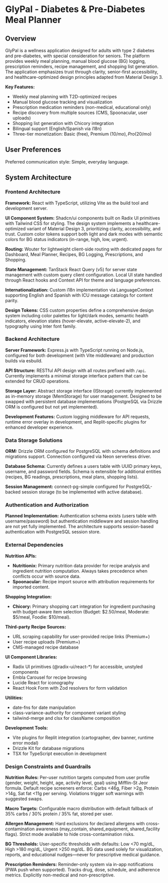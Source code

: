 # GlyPal - Diabetes & Pre-Diabetes Meal Planner

## Overview

GlyPal is a wellness application designed for adults with type 2 diabetes and pre-diabetes, with special consideration for seniors. The platform provides weekly meal planning, manual blood glucose (BG) logging, prescription reminders, recipe management, and shopping list generation. The application emphasizes trust through clarity, senior-first accessibility, and healthcare-optimized design principles adapted from Material Design 3.

**Key Features:**
- Weekly meal planning with T2D-optimized recipes
- Manual blood glucose tracking and visualization
- Prescription medication reminders (non-medical, educational only)
- Recipe discovery from multiple sources (CMS, Spoonacular, user uploads)
- Shopping list generation with Chicory integration
- Bilingual support (English/Spanish via i18n)
- Three-tier monetization: Basic (free), Premium ($10/mo), Pro ($20/mo)

## User Preferences

Preferred communication style: Simple, everyday language.

## System Architecture

### Frontend Architecture

**Framework:** React with TypeScript, utilizing Vite as the build tool and development server.

**UI Component System:** Shadcn/ui components built on Radix UI primitives with Tailwind CSS for styling. The design system implements a healthcare-optimized variant of Material Design 3, prioritizing clarity, accessibility, and trust. Custom color tokens support both light and dark modes with semantic colors for BG status indicators (in-range, high, low, urgent).

**Routing:** Wouter for lightweight client-side routing with dedicated pages for Dashboard, Meal Planner, Recipes, BG Logging, Prescriptions, and Shopping.

**State Management:** TanStack React Query (v5) for server state management with custom query client configuration. Local UI state handled through React hooks and Context API for theme and language preferences.

**Internationalization:** Custom i18n implementation via LanguageContext supporting English and Spanish with ICU message catalogs for content parity.

**Design Tokens:** CSS custom properties define a comprehensive design system including color palettes for light/dark modes, semantic health indicators, elevation states (hover-elevate, active-elevate-2), and typography using Inter font family.

### Backend Architecture

**Server Framework:** Express.js with TypeScript running on Node.js, configured for both development (with Vite middleware) and production builds via esbuild.

**API Structure:** RESTful API design with all routes prefixed with `/api`. Currently implements a minimal storage interface pattern that can be extended for CRUD operations.

**Storage Layer:** Abstract storage interface (IStorage) currently implemented as in-memory storage (MemStorage) for user management. Designed to be swapped with persistent database implementations (PostgreSQL via Drizzle ORM is configured but not yet implemented).

**Development Features:** Custom logging middleware for API requests, runtime error overlay in development, and Replit-specific plugins for enhanced developer experience.

### Data Storage Solutions

**ORM:** Drizzle ORM configured for PostgreSQL with schema definitions and migrations support. Connection configured via Neon serverless driver.

**Database Schema:** Currently defines a users table with UUID primary keys, username, and password fields. Schema is extensible for additional entities (recipes, BG readings, prescriptions, meal plans, shopping lists).

**Session Management:** connect-pg-simple configured for PostgreSQL-backed session storage (to be implemented with active database).

### Authentication and Authorization

**Planned Implementation:** Authentication schema exists (users table with username/password) but authentication middleware and session handling are not yet fully implemented. The architecture supports session-based authentication with PostgreSQL session store.

### External Dependencies

**Nutrition APIs:**
- **Nutritionix:** Primary nutrition data provider for recipe analysis and ingredient nutrition computation. Always takes precedence when conflicts occur with source data.
- **Spoonacular:** Recipe import source with attribution requirements for imported content.

**Shopping Integration:**
- **Chicory:** Primary shopping cart integration for ingredient purchasing with budget-aware item selection (Budget: $2.50/meal, Moderate: $5/meal, Foodie: $10/meal).

**Third-party Recipe Sources:**
- URL scraping capability for user-provided recipe links (Premium+)
- User recipe uploads (Premium+)
- CMS-managed recipe database

**UI Component Libraries:**
- Radix UI primitives (@radix-ui/react-*) for accessible, unstyled components
- Embla Carousel for recipe browsing
- Lucide React for iconography
- React Hook Form with Zod resolvers for form validation

**Utilities:**
- date-fns for date manipulation
- class-variance-authority for component variant styling
- tailwind-merge and clsx for className composition

**Development Tools:**
- Vite plugins for Replit integration (cartographer, dev banner, runtime error modal)
- Drizzle Kit for database migrations
- TSX for TypeScript execution in development

### Design Constraints and Guardrails

**Nutrition Rules:** Per-user nutrition targets computed from user profile (gender, weight, height, age, activity level, goal) using Mifflin-St Jeor formula. Default recipe screeners enforce: Carbs <46g, Fiber >2g, Protein >14g, Sat fat <11g per serving. Violations trigger soft warnings with suggested swaps.

**Macro Targets:** Configurable macro distribution with default fallback of 35% carbs / 30% protein / 35% fat, stored per user.

**Allergen Management:** Hard exclusions for declared allergens with cross-contamination awareness (may_contain, shared_equipment, shared_facility flags). Strict mode available to hide cross-contamination risks.

**BG Thresholds:** User-specific thresholds with defaults: Low <70 mg/dL, High >180 mg/dL, Urgent >250 mg/dL. BG data used solely for visualization, reports, and educational nudges—never for prescriptive medical guidance.

**Prescription Reminders:** Reminder-only system via in-app notifications (PWA push when supported). Tracks drug, dose, schedule, and adherence metrics. Explicitly non-medical and non-prescriptive.